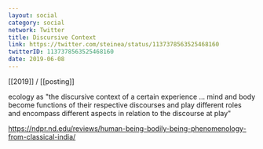 ```yaml
---
layout: social
category: social
network: Twitter
title: Discursive Context
link: https://twitter.com/steinea/status/1137378563525468160
twitterID: 1137378563525468160
date: 2019-06-08
---
```


[[2019]] / [[posting]]

ecology as "the discursive context of a certain experience ... mind and body become functions of their respective discourses and play different roles and encompass different aspects in relation to the discourse at play"

<https://ndpr.nd.edu/reviews/human-being-bodily-being-phenomenology-from-classical-india/>
